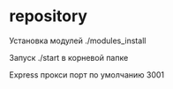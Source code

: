 # repository

Установка модулей ./modules_install

Запуск ./start в корневой папке 
  
Express прокси порт по умолчанию 3001 
